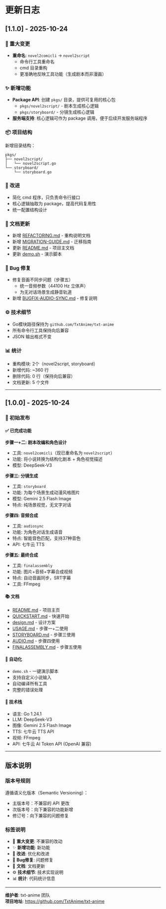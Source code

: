 # 更新日志

## [1.1.0] - 2025-10-24

### 🔄 重大变更

- **重命名**: `novel2comicli` → `novel2script`
  - 命令行工具重命名
  - cmd 目录重构
  - 更准确地反映工具功能（生成剧本而非漫画）

### ✨ 新增功能

- **Package API**: 创建 `pkgs/` 目录，提供可复用的核心包
  - `pkgs/novel2script/` - 剧本生成核心逻辑
  - `pkgs/storyboard/` - 分镜生成核心逻辑
- **服务端支持**: 核心逻辑可作为 package 调用，便于后续开发服务端程序

### 📦 项目结构

新增目录结构：
```
pkgs/
├── novel2script/
│   └── novel2script.go
└── storyboard/
    └── storyboard.go
```

### 🔧 改进

- 简化 cmd 程序，只负责命令行接口
- 核心逻辑抽取为 package，提高代码复用性
- 统一配置结构设计

### 📝 文档更新

- 新增 [REFACTORING.md](REFACTORING.md) - 重构说明文档
- 新增 [MIGRATION-GUIDE.md](MIGRATION-GUIDE.md) - 迁移指南
- 更新 [README.md](README.md) - 项目主文档
- 更新 [demo.sh](demo.sh) - 演示脚本

### 🐛 Bug 修复

- 修复音画不同步问题（步骤五）
  - 统一音频参数（44100 Hz 立体声）
  - 为无对话场景生成静音轨道
- 新增 [BUGFIX-AUDIO-SYNC.md](BUGFIX-AUDIO-SYNC.md) - 修复说明

### ⚙️ 技术细节

- Go模块路径保持为 `github.com/TxtAnime/txt-anime`
- 所有命令行工具保持向后兼容
- JSON 输出格式不变

### 📊 统计

- 重构模块: 2个（novel2script, storyboard）
- 新增代码: ~360 行
- 删除代码: 0 行（保持向后兼容）
- 文档更新: 5 个文件

---

## [1.0.0] - 2025-10-24

### 🎉 初始发布

#### ✅ 已完成功能

**步骤一+二: 剧本改编和角色设计**
- 工具: `novel2comicli`（现已重命名为 `novel2script`）
- 功能: 将小说转换为结构化剧本 + 角色视觉描述
- 模型: DeepSeek-V3

**步骤三: 分镜生成**
- 工具: `storyboard`
- 功能: 为每个场景生成动漫风格图片
- 模型: Gemini 2.5 Flash Image
- 特点: 纯场景视觉，无文字对话

**步骤四: 音频合成**
- 工具: `audiosync`
- 功能: 为角色对话生成语音
- 特点: 智能音色匹配，支持37种音色
- API: 七牛云 TTS

**步骤五: 最终合成**
- 工具: `finalassembly`
- 功能: 图片+音频+字幕合成视频
- 特点: 自动音画同步，SRT字幕
- 工具: FFmpeg

#### 📚 文档

- [README.md](README.md) - 项目主页
- [QUICKSTART.md](QUICKSTART.md) - 快速开始
- [design.md](design.md) - 设计方案
- [USAGE.md](USAGE.md) - 步骤一+二使用
- [STORYBOARD.md](STORYBOARD.md) - 步骤三使用
- [AUDIO.md](AUDIO.md) - 步骤四使用
- [FINALASSEMBLY.md](FINALASSEMBLY.md) - 步骤五使用

#### 🚀 自动化

- `demo.sh` - 一键演示脚本
- 支持自定义小说输入
- 自动编译所有工具
- 完整的错误处理

#### 🎯 技术栈

- 语言: Go 1.24.1
- LLM: DeepSeek-V3
- 图像: Gemini 2.5 Flash Image  
- TTS: 七牛云 TTS API
- 视频: FFmpeg
- API: 七牛云 AI Token API (OpenAI 兼容)

---

## 版本说明

### 版本号规则

遵循语义化版本（Semantic Versioning）：
- 主版本号：不兼容的 API 更改
- 次版本号：向下兼容的功能新增
- 修订号：向下兼容的问题修复

### 标签说明

- 🔄 **重大变更**: 不兼容的改动
- ✨ **新增功能**: 新功能
- 🔧 **改进**: 优化和改进
- 🐛 **Bug修复**: 问题修复
- 📝 **文档**: 文档更新
- ⚙️ **技术细节**: 技术实现说明
- 📊 **统计**: 代码统计信息

---

**维护者**: txt-anime 团队  
**项目地址**: https://github.com/TxtAnime/txt-anime

